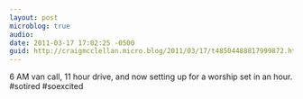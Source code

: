 ```yaml
---
layout: post
microblog: true
audio: 
date: 2011-03-17 17:02:25 -0500
guid: http://craigmcclellan.micro.blog/2011/03/17/t48504488817999872.html
---
```

6 AM van call, 11 hour drive, and now setting up for a worship set in an hour. #sotired #soexcited

